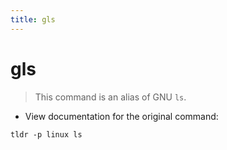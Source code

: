 ```yaml
---
title: gls
---
```

# gls

> This command is an alias of GNU `ls`.

- View documentation for the original command:

`tldr -p linux ls`
